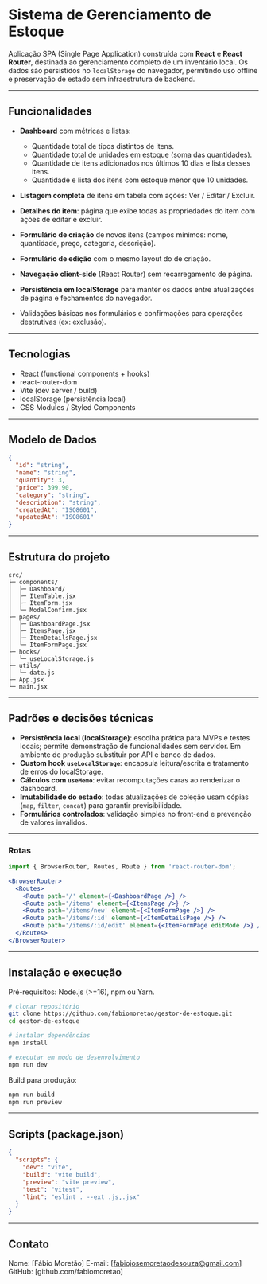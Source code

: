 # Sistema de Gerenciamento de Estoque

Aplicação SPA (Single Page Application) construída com **React** e **React Router**, destinada ao gerenciamento completo de um inventário local. Os dados são persistidos no `localStorage` do navegador, permitindo uso offline e preservação de estado sem infraestrutura de backend.

---

## Funcionalidades

* **Dashboard** com métricas e listas:

  * Quantidade total de tipos distintos de itens.
  * Quantidade total de unidades em estoque (soma das quantidades).
  * Quantidade de itens adicionados nos últimos 10 dias e lista desses itens.
  * Quantidade e lista dos itens com estoque menor que 10 unidades.
* **Listagem completa** de itens em tabela com ações: Ver / Editar / Excluir.
* **Detalhes do item**: página que exibe todas as propriedades do item com ações de editar e excluir.
* **Formulário de criação** de novos itens (campos mínimos: nome, quantidade, preço, categoria, descrição).
* **Formulário de edição** com o mesmo layout do de criação.
* **Navegação client-side** (React Router) sem recarregamento de página.
* **Persistência em localStorage** para manter os dados entre atualizações de página e fechamentos do navegador.
* Validações básicas nos formulários e confirmações para operações destrutivas (ex: exclusão).

---

## Tecnologias

* React (functional components + hooks)
* react-router-dom
* Vite (dev server / build)
* localStorage (persistência local)
* CSS Modules / Styled Components 

---

## Modelo de Dados

```json
{
  "id": "string",           
  "name": "string",
  "quantity": 3,           
  "price": 399.90,          
  "category": "string",
  "description": "string",
  "createdAt": "ISO8601",
  "updatedAt": "ISO8601"
}
```

---

## Estrutura do projeto

```
src/
├─ components/
│  ├─ Dashboard/
│  ├─ ItemTable.jsx
│  ├─ ItemForm.jsx
│  └─ ModalConfirm.jsx
├─ pages/
│  ├─ DashboardPage.jsx
│  ├─ ItemsPage.jsx
│  ├─ ItemDetailsPage.jsx
│  └─ ItemFormPage.jsx
├─ hooks/
│  └─ useLocalStorage.js
├─ utils/
│  └─ date.js
├─ App.jsx
└─ main.jsx
```

---

## Padrões e decisões técnicas

* **Persistência local (localStorage)**: escolha prática para MVPs e testes locais; permite demonstração de funcionalidades sem servidor. Em ambiente de produção substituir por API e banco de dados.
* **Custom hook `useLocalStorage`**: encapsula leitura/escrita e tratamento de erros do localStorage.
* **Cálculos com `useMemo`**: evitar recomputações caras ao renderizar o dashboard.
* **Imutabilidade do estado**: todas atualizações de coleção usam cópias (`map`, `filter`, `concat`) para garantir previsibilidade.
* **Formulários controlados**: validação simples no front-end e prevenção de valores inválidos.

---

### Rotas

```jsx
import { BrowserRouter, Routes, Route } from 'react-router-dom';

<BrowserRouter>
  <Routes>
    <Route path='/' element={<DashboardPage />} />
    <Route path='/items' element={<ItemsPage />} />
    <Route path='/items/new' element={<ItemFormPage />} />
    <Route path='/items/:id' element={<ItemDetailsPage />} />
    <Route path='/items/:id/edit' element={<ItemFormPage editMode />} />
  </Routes>
</BrowserRouter>
```

---

## Instalação e execução

Pré-requisitos: Node.js (>=16), npm ou Yarn.

```bash
# clonar repositório
git clone https://github.com/fabiomoretao/gestor-de-estoque.git
cd gestor-de-estoque

# instalar dependências
npm install

# executar em modo de desenvolvimento
npm run dev

```

Build para produção:

```bash
npm run build
npm run preview
```

---

## Scripts (package.json)

```json
{
  "scripts": {
    "dev": "vite",
    "build": "vite build",
    "preview": "vite preview",
    "test": "vitest",
    "lint": "eslint . --ext .js,.jsx"
  }
}
```

---

## Contato

Nome: \[Fábio Moretão]
E-mail: \[[fabiojosemoretaodesouza@gmail.com](mailto:fabiojosemoretaodesouza@gmail.com)]
GitHub: \[github.com/fabiomoretao]
